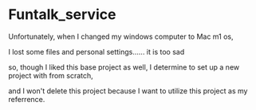 # Funtalk_service

Unfortunately, when I changed my windows computer to Mac m1 os,

I lost some files and personal settings...... it is too sad

so, though I liked this base project as well, I determine to set up a new project with from scratch,

and I won't delete this project because I want to utilize this project as my referrence.
